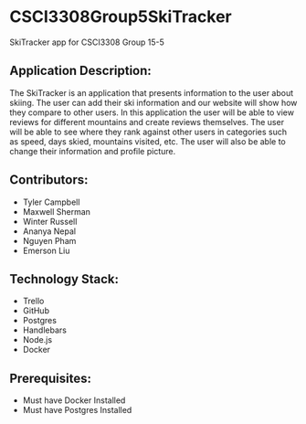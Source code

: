# CSCI3308Group5SkiTracker
SkiTracker app for CSCI3308 Group 15-5
<h2>Application Description:</h2>
The SkiTracker is an application that presents information to the user about skiing. The user can add their ski information and our website will show how they compare to other users. In this application the user will be able to view reviews for different mountains and create reviews themselves. The user will be able to see where they rank against other users in categories such as speed, days skied, mountains visited, etc. The user will also be able to change their information and profile picture.  
<h2>Contributors:</h2>
<ul>
  <li>Tyler Campbell</li>
  <li>Maxwell Sherman</li>
  <li>Winter Russell</li>
  <li>Ananya Nepal</li>
  <li>Nguyen Pham</li>
  <li>Emerson Liu</li>
</ul>
<h2>Technology Stack:</h2>
<ul>
  <li>Trello</li>
  <li>GitHub</li>
  <li>Postgres</li>
  <li>Handlebars</li>
  <li>Node.js</li>
  <li>Docker</li>
</ul>
<h2>Prerequisites:</h2>
<ul>
  <li>Must have Docker Installed</li>
  <li>Must have Postgres Installed</li>
</ul>
